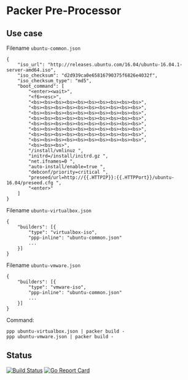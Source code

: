 # Packer Pre-Processor

## Use case

Filename `ubuntu-common.json`
```
{
    "iso_url": "http://releases.ubuntu.com/16.04/ubuntu-16.04.1-server-amd64.iso",
    "iso_checksum": "d2d939ca0e65816790375f6826e4032f",
    "iso_checksum_type": "md5",
    "boot_command": [
        "<enter><wait>",
        "<f6><esc>",
        "<bs><bs><bs><bs><bs><bs><bs><bs><bs><bs>",
        "<bs><bs><bs><bs><bs><bs><bs><bs><bs><bs>",
        "<bs><bs><bs><bs><bs><bs><bs><bs><bs><bs>",
        "<bs><bs><bs><bs><bs><bs><bs><bs><bs><bs>",
        "<bs><bs><bs><bs><bs><bs><bs><bs><bs><bs>",
        "<bs><bs><bs><bs><bs><bs><bs><bs><bs><bs>",
        "<bs><bs><bs><bs><bs><bs><bs><bs><bs><bs>",
        "<bs><bs><bs><bs><bs><bs><bs><bs><bs><bs>",
        "<bs><bs><bs>",
        "/install/vmlinuz ",
        "initrd=/install/initrd.gz ",
        "net.ifnames=0 ",
        "auto-install/enable=true ",
        "debconf/priority=critical ",
        "preseed/url=http://{{.HTTPIP}}:{{.HTTPPort}}/ubuntu-16.04/preseed.cfg ",
        "<enter>"
    ]
}
```

Filename `ubuntu-virtualbox.json`
```
{
    "builders": [{
        "type": "virtualbox-iso",
        "ppp-inline": "ubuntu-common.json"
        ...
    }]
}
```

Filename `ubuntu-vmware.json`
```
{
    "builders": [{
        "type": "vmware-iso",
        "ppp-inline": "ubuntu-common.json"
        ...
    }]
}
```

Command:
```
ppp ubuntu-virtualbox.json | packer build -
ppp ubuntu-vmware.json | packer build -
```

## Status

[![Build Status](https://travis-ci.org/localghost/ppp.svg?branch=master)](https://travis-ci.org/localghost/ppp)
[![Go Report Card](https://goreportcard.com/badge/github.com/localghost/ppp)](https://goreportcard.com/report/github.com/localghost/ppp)
